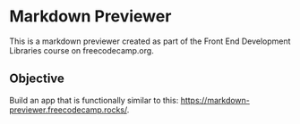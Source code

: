 # Markdown Previewer

This is a markdown previewer created as part of the Front End Development Libraries course on freecodecamp.org.

## Objective

Build an app that is functionally similar to this: https://markdown-previewer.freecodecamp.rocks/.